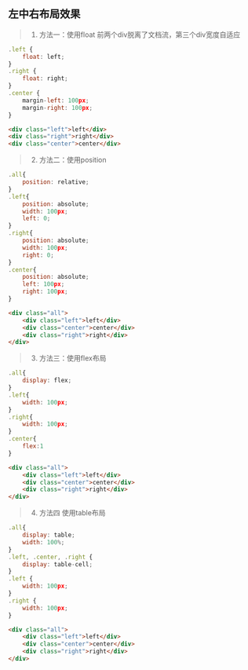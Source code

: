 ## 左中右布局效果
>1. 方法一：使用float
> 前两个div脱离了文档流，第三个div宽度自适应
````javascript
.left {
    float: left;
}
.right {
    float: right;
}
.center {
    margin-left: 100px;
    margin-right: 100px;
}
````
````html
<div class="left">left</div>
<div class="right">right</div>
<div class="center">center</div>
````

>2. 方法二：使用position
````javascript
.all{
    position: relative;
}
.left{
    position: absolute;
    width: 100px;
    left: 0;
}
.right{
    position: absolute;
    width: 100px;
    right: 0;
}
.center{
    position: absolute;
    left: 100px;
    right: 100px;
}
````
````html
<div class="all">
    <div class="left">left</div>
    <div class="center">center</div>
    <div class="right">right</div>
</div>
````
>3. 方法三：使用flex布局
````javascript
.all{
    display: flex;
}
.left{
    width: 100px;
}
.right{
    width: 100px;
}
.center{
    flex:1
}
````
````html
<div class="all">
    <div class="left">left</div>
    <div class="center">center</div>
    <div class="right">right</div>
</div>
````
>4. 方法四 使用table布局
````javascript
.all{
    display: table;
    width: 100%;
}
.left, .center, .right {
    display: table-cell;
}
.left {
    width: 100px;
}
.right {
    width: 100px;
}
````
````html
<div class="all">
    <div class="left">left</div>
    <div class="center">center</div>
    <div class="right">right</div>
</div>
````